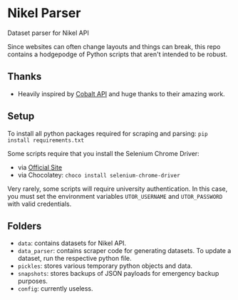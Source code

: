 # Nikel Parser

Dataset parser for Nikel API

Since websites can often change layouts and things can break, this repo contains a hodgepodge of Python scripts that aren't intended to be robust.

## Thanks

* Heavily inspired by [Cobalt API](https://github.com/cobalt-uoft/cobalt) and huge thanks to their amazing work.

## Setup

To install all python packages required for scraping and parsing: `pip install requirements.txt`

Some scripts require that you install the Selenium Chrome Driver:

* via [Official Site](https://sites.google.com/a/chromium.org/chromedriver/)
* via Chocolatey: `choco install selenium-chrome-driver`

Very rarely, some scripts will require university authentication. In this case, you must set the environment variables `UTOR_USERNAME` and `UTOR_PASSWORD` with valid credentials.

## Folders

* `data`: contains datasets for Nikel API.
* `data_parser`: contains scraper code for generating datasets. To update a dataset, run the respective python file.
* `pickles`: stores various temporary python objects and data.
* `snapshots`: stores backups of JSON payloads for emergency backup purposes.
* `config`: currently useless.
